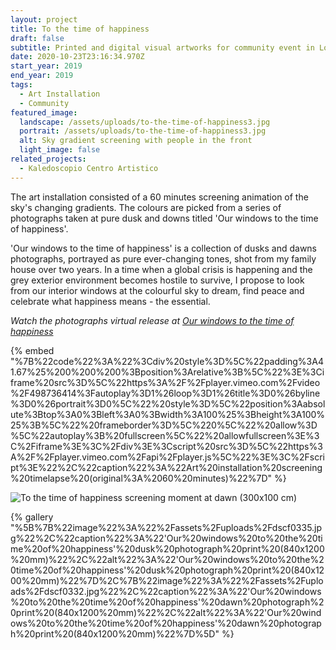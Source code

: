 ```yaml
---
layout: project
title: To the time of happiness
draft: false
subtitle: Printed and digital visual artworks for community event in London
date: 2020-10-23T23:16:34.970Z
start_year: 2019
end_year: 2019
tags:
  - Art Installation
  - Community
featured_image:
  landscape: /assets/uploads/to-the-time-of-happiness3.jpg
  portrait: /assets/uploads/to-the-time-of-happiness3.jpg
  alt: Sky gradient screening with people in the front
  light_image: false
related_projects:
  - Kaledoscopio Centro Artistico
---
```

The art installation consisted of a 60 minutes screening animation of the sky's changing gradients. The colours are picked from a series of photographs taken at pure dusk and downs titled 'Our windows to the time of happiness'.

'Our windows to the time of happiness' is a collection of dusks and dawns photographs, portrayed as pure ever-changing tones, shot from my family house over two years. In a time when a global crisis is happening and the grey exterior environment becomes hostile to survive, I propose to look from our interior windows at the colourful sky to dream, find peace and celebrate what happiness means - the essential.

*Watch the photographs virtual release at [Our windows to the time of happiness](https://www.instagram.com/tv/B--LnfXFXH9/)*

{% embed "%7B%22code%22%3A%22%3Cdiv%20style%3D%5C%22padding%3A41.67%25%200%200%200%3Bposition%3Arelative%3B%5C%22%3E%3Ciframe%20src%3D%5C%22https%3A%2F%2Fplayer.vimeo.com%2Fvideo%2F498736414%3Fautoplay%3D1%26loop%3D1%26title%3D0%26byline%3D0%26portrait%3D0%5C%22%20style%3D%5C%22position%3Aabsolute%3Btop%3A0%3Bleft%3A0%3Bwidth%3A100%25%3Bheight%3A100%25%3B%5C%22%20frameborder%3D%5C%220%5C%22%20allow%3D%5C%22autoplay%3B%20fullscreen%5C%22%20allowfullscreen%3E%3C%2Fiframe%3E%3C%2Fdiv%3E%3Cscript%20src%3D%5C%22https%3A%2F%2Fplayer.vimeo.com%2Fapi%2Fplayer.js%5C%22%3E%3C%2Fscript%3E%22%2C%22caption%22%3A%22Art%20installation%20screening%20timelapse%20(original%3A%2060%20minutes)%22%7D" %}

![To the time of happiness screening moment at dawn (300x100 cm)](/assets/uploads/to-the-time-of-happiness-copy.jpg "To the time of happiness screening moment at dawn (300x100 cm)")

{% gallery "%5B%7B%22image%22%3A%22%2Fassets%2Fuploads%2Fdscf0335.jpg%22%2C%22caption%22%3A%22'Our%20windows%20to%20the%20time%20of%20happiness'%20dusk%20photograph%20print%20(840x1200%20mm)%22%2C%22alt%22%3A%22'Our%20windows%20to%20the%20time%20of%20happiness'%20dusk%20photograph%20print%20(840x1200%20mm)%22%7D%2C%7B%22image%22%3A%22%2Fassets%2Fuploads%2Fdscf0332.jpg%22%2C%22caption%22%3A%22'Our%20windows%20to%20the%20time%20of%20happiness'%20dawn%20photograph%20print%20(840x1200%20mm)%22%2C%22alt%22%3A%22'Our%20windows%20to%20the%20time%20of%20happiness'%20dawn%20photograph%20print%20(840x1200%20mm)%22%7D%5D" %}